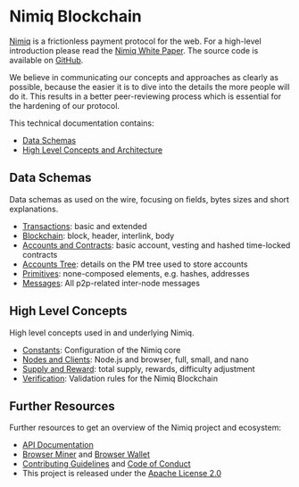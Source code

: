 # Nimiq Blockchain
[Nimiq](https://nimiq.com/) is a frictionless payment protocol for the web. For a high-level introduction please read the [Nimiq White Paper](https://medium.com/nimiq-network/nimiq-a-peer-to-peer-payment-protocol-native-to-the-web-ffd324bb084). The source code is available on [GitHub](https://github.com/nimiq-network/core).

We believe in communicating our concepts and approaches as clearly as possible, because the easier it is to dive into the details the more people will do it. This results in a better peer-reviewing process which is essential for the hardening of our protocol.

This technical documentation contains:

* [Data Schemas](#data-schemas)
* [High Level Concepts and Architecture](#high-level-concepts)

## Data Schemas

Data schemas as used on the wire, focusing on fields, bytes sizes and short explanations.

* [Transactions](chapters/transactions.md): basic and extended
* [Blockchain](chapters/block.md): block, header, interlink, body
* [Accounts and Contracts](chapters/accounts-and-contracts.md): basic account, vesting and hashed time-locked contracts
* [Accounts Tree](chapters/account-tree.md): details on the PM tree used to store accounts
* [Primitives](chapters/primitives.md): none-composed elements, e.g. hashes, addresses
* [Messages](chapters/messages.md): All p2p-related inter-node messages

## High Level Concepts

High level concepts used in and underlying Nimiq.

* [Constants](chapters/constants.md): Configuration of the Nimiq core
* [Nodes and Clients](chapters/nodes-and-clients.md): Node.js and browser, full, small, and nano
* [Supply and Reward](chapters/supply-and-reward.md): total supply, rewards, difficulty adjustment
* [Verification](chapters/verify.md): Validation rules for the Nimiq Blockchain

## Further Resources
Further resources to get an overview of the Nimiq project and ecosystem:
* [API Documentation](https://github.com/nimiq-network/core/blob/master/dist/API_DOCUMENTATION.md)
* [Browser Miner](https://nimiq.com/miner) and [Browser Wallet](https://nimiq.com/wallet)
* [Contributing Guidelines](https://github.com/nimiq-network/core/blob/master/.github/CONTRIBUTING.md) and [Code of Conduct](https://github.com/nimiq-network/core/blob/master/.github/CODE_OF_CONDUCT.md)
* This project is released under the [Apache License 2.0](https://github.com/nimiq-network/core/blob/master/LICENSE.md)
